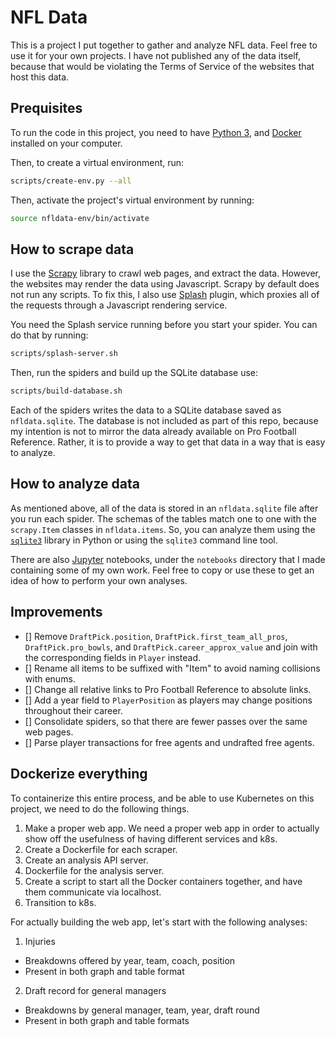 # NFL Data

This is a project I put together to gather and analyze NFL data. Feel free to
use it for your own projects. I have not published any of the data itself,
because that would be violating the Terms of Service of the websites that host
this data.

## Prequisites

To run the code in this project, you need to have [Python 3][python], and
[Docker][docker] installed on your computer. 

Then, to create a virtual environment, run:

```sh
scripts/create-env.py --all
```

Then, activate the project's virtual environment by running:

```sh
source nfldata-env/bin/activate
```

## How to scrape data

I use the [Scrapy][scrapy] library to crawl web pages, and extract the data.
However, the websites may render the data using Javascript. Scrapy by default
does not run any scripts. To fix this, I also use [Splash][splash] plugin, which
proxies all of the requests through a Javascript rendering service.

You need the Splash service running before you start your spider. You can do
that by running:

```sh
scripts/splash-server.sh
``` 

Then, run the spiders and build up the SQLite database use:

```sh
scripts/build-database.sh
```

Each of the spiders writes the data to a SQLite database saved as
`nfldata.sqlite`. The database is not included as part of this repo, because my
intention is not to mirror the data already available on Pro Football Reference.
Rather, it is to provide a way to get that data in a way that is easy to
analyze.

## How to analyze data

As mentioned above, all of the data is stored in an `nfldata.sqlite` file after
you run each spider. The schemas of the tables match one to one with the
`scrapy.Item` classes in `nfldata.items`. So, you can analyze them using the
[`sqlite3`][sqlite] library in Python or using the `sqlite3` command line tool.

There are also [Jupyter][jupyter] notebooks, under the `notebooks` directory
that I made containing some of my own work. Feel free to copy or use these to
get an idea of how to perform your own analyses.

## Improvements

- [] Remove `DraftPick.position`, `DraftPick.first_team_all_pros`, `DraftPick.pro_bowls`, and `DraftPick.career_approx_value` and join with the corresponding fields in `Player` instead.
- [] Rename all items to be suffixed with "Item" to avoid naming collisions with enums.
- [] Change all relative links to Pro Football Reference to absolute links.
- [] Add a year field to `PlayerPosition` as players may change positions throughout their career.
- [] Consolidate spiders, so that there are fewer passes over the same web pages.
- [] Parse player transactions for free agents and undrafted free agents.

## Dockerize everything

To containerize this entire process, and be able to use Kubernetes on this
project, we need to do the following things.

1. Make a proper web app. We need a proper web app in order to actually show off
   the usefulness of having different services and k8s.
2. Create a Dockerfile for each scraper.
3. Create an analysis API server.
4. Dockerfile for the analysis server.
5. Create a script to start all the Docker containers together, and have them communicate via localhost.
6. Transition to k8s.

For actually building the web app, let's start with the following analyses:

1. Injuries
  - Breakdowns offered by year, team, coach, position
  - Present in both graph and table format
2. Draft record for general managers
  - Breakdowns by general manager, team, year, draft round
  - Present in both graph and table formats

[python]:https://wiki.python.org/moin/BeginnersGuide/Download
[docker]:https://docs.docker.com/
[scrapy]:https://scrapy.org/
[splash]:https://github.com/scrapy-plugins/scrapy-splash
[sqlite]:https://docs.python.org/3/library/sqlite3.html
[jupyter]:https://jupyter.org/
